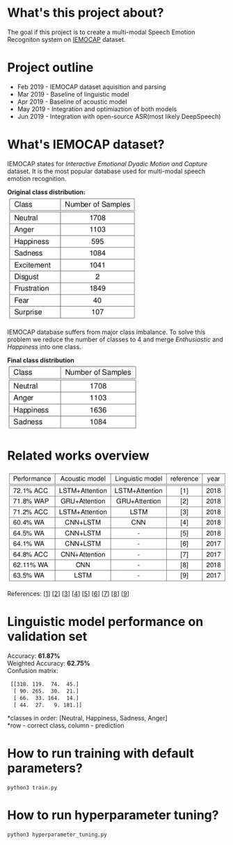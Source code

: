 # What's this project about?
The goal if this project is to create a multi-modal Speech Emotion Recogniton system on [IEMOCAP](https://sail.usc.edu/iemocap/) dataset.

# Project outline
- Feb 2019 - IEMOCAP dataset aquisition and parsing
- Mar 2019 - Baseline of linguistic model
- Apr 2019 - Baseline of acoustic model
- May 2019 - Integration and optimiaztion of both models
- Jun 2019 - Integration with open-source ASR(most likely DeepSpeech)


# What's IEMOCAP dataset?
IEMOCAP states for *Interactive  Emotional  Dyadic  Motion and  Capture* dataset. It is the most popular database used for multi-modal speech emotion recognition.  

**Original class distribution:**  
<img src="https://github.com/PiotrSobczak/speech-emotion-recognition/blob/master/assets/iemocap_original.png" width="300"></img>  

IEMOCAP database suffers from major class imbalance. To solve this problem we reduce the number of classes to 4 and merge *Enthusiastic* and *Happiness* into one class.

**Final class distribution**  
<img src="https://github.com/PiotrSobczak/speech-emotion-recognition/blob/master/assets/iemocap_reorganized.png" width="300"></img>

# Related works overview
<img src="https://github.com/PiotrSobczak/speech-emotion-recognition/blob/master/assets/related_works.png" width="600"></img>

References:
[[1](http://aclweb.org/anthology/C18-1201)]
[[2](https://arxiv.org/pdf/1810.04635.pdf)]
[[3](https://arxiv.org/pdf/1804.05788.pdf)]
[[4](https://arxiv.org/abs/1802.08332)]
[[5](https://arxiv.org/abs/1802.05630)]
[[6](http://dpi-proceedings.com/index.php/dtcse/article/view/17273/16777)]
[[7](https://arxiv.org/pdf/1706.00612.pdf)]
[[8](https://kundoc.com/queue/pdf-evaluating-deep-learning-architectures-for-speech-emotion-recognition-.html)]
[[9](http://www.utdallas.edu/~mirsamadi/files/mirsamadi17a.pdf)]


# Linguistic model performance on validation set

Accuracy: **61.87%**  
Weighted Accuracy: **62.75%**  
Confusion matrix:
```
 [[318. 119.  74.  45.]
  [ 90. 265.  30.  21.]
  [ 66.  33. 164.  14.]
  [ 44.  27.   9. 181.]]
```
*classes in order: [Neutral, Happiness, Sadness, Anger]  
*row - correct class, column - prediction

# How to run training with default parameters?
```
python3 train.py
```

# How to run hyperparameter tuning?
```
python3 hyperparameter_tuning.py
```
